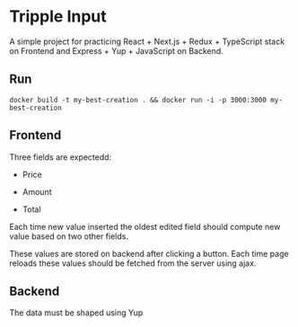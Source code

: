 # Tripple Input

A simple project for practicing React + Next.js + Redux + TypeScript stack on 
Frontend and Express + Yup + JavaScript on Backend.

## Run

```shell script
docker build -t my-best-creation . && docker run -i -p 3000:3000 my-best-creation
```

## Frontend

Three fields are expectedd:

- Price

- Amount

- Total

Each time new value inserted the oldest edited field should compute new value based on
two other fields.

These values are stored on backend after clicking a button. Each time page reloads
these values should be fetched from the server using ajax. 

## Backend

The data must be shaped using Yup
